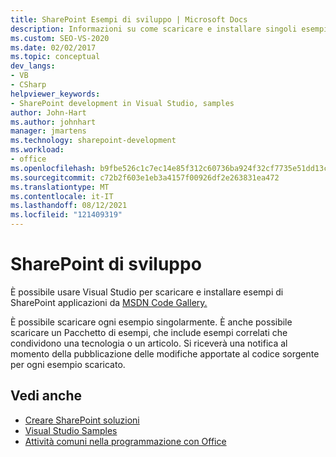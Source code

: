 ```yaml
---
title: SharePoint Esempi di sviluppo | Microsoft Docs
description: Informazioni su come scaricare e installare singoli esempi o raccolte di esempi di SharePoint applicazioni.
ms.custom: SEO-VS-2020
ms.date: 02/02/2017
ms.topic: conceptual
dev_langs:
- VB
- CSharp
helpviewer_keywords:
- SharePoint development in Visual Studio, samples
author: John-Hart
ms.author: johnhart
manager: jmartens
ms.technology: sharepoint-development
ms.workload:
- office
ms.openlocfilehash: b9fbe526c1c7ec14e85f312c60736ba924f32cf7735e51dd13ce979149d0689a
ms.sourcegitcommit: c72b2f603e1eb3a4157f00926df2e263831ea472
ms.translationtype: MT
ms.contentlocale: it-IT
ms.lasthandoff: 08/12/2021
ms.locfileid: "121409319"
---
```

# <a name="sharepoint-development-samples"></a>SharePoint di sviluppo
  È possibile usare Visual Studio per scaricare e installare esempi di SharePoint applicazioni da [MSDN Code Gallery.](https://code.msdn.microsoft.com/)

 È possibile scaricare ogni esempio singolarmente. È anche possibile scaricare un Pacchetto di esempi, che include esempi correlati che condividono una tecnologia o un articolo. Si riceverà una notifica al momento della pubblicazione delle modifiche apportate al codice sorgente per ogni esempio scaricato.

## <a name="see-also"></a>Vedi anche
- [Creare SharePoint soluzioni](../sharepoint/create-sharepoint-solutions.md)
- [Visual Studio Samples](https://code.msdn.microsoft.com/vstudio)
- [Attività comuni nella programmazione con Office](../vsto/common-tasks-in-office-programming.md)
